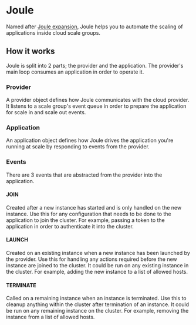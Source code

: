 # Joule

Named after [Joule expansion](https://en.wikipedia.org/wiki/Joule_expansion),
Joule helps you to automate the scaling of applications inside cloud scale
groups.

## How it works

Joule is split into 2 parts; the provider and the application. The provider's
main loop consumes an application in order to operate it.

### Provider

A provider object defines how Joule communicates with the cloud provider. It
listens to a scale group's event queue in order to prepare the application for
scale in and scale out events.

### Application

An application object defines how Joule drives the application you're running
at scale by responding to events from the provider.

### Events

There are 3 events that are abstracted from the provider into the application.

#### JOIN

Created after a new instance has started and is only handled on the new
instance. Use this for any configuration that needs to be done to the
application to join the cluster. For example, passing a token to the
application in order to authenticate it into the
cluster.

#### LAUNCH

Created on an existing instance when a new instance has been launched by the provider. Use
this for handling any actions required before the new instance are
joined to the cluster. It could be run on any existing instance in
the cluster. For example, adding the new instance to a list of
allowed hosts.

#### TERMINATE

Called on a remaining instance when an instance is terminated. Use this to cleanup anything
within the cluster after termination of an instance. It
could be run on any remaining instance on the cluster. For example,
removing the instance from a list of allowed hosts.
